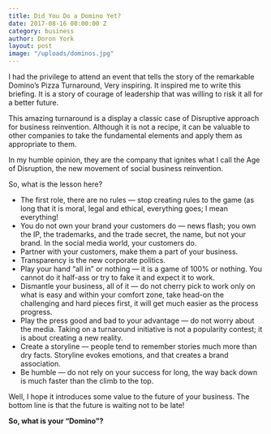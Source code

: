 ```yaml
---
title: Did You Do a Domino Yet?
date: 2017-08-16 00:00:00 Z
category: business
author: Doron York
layout: post
image: "/uploads/dominos.jpg"
---
```


I had the privilege to attend an event that tells the story of the remarkable Domino’s Pizza Turnaround, Very inspiring. It inspired me to write this briefing. It is a story of courage of leadership that was willing to risk it all for a better future.

This amazing turnaround is a display a classic case of Disruptive approach for business reinvention. Although it is not a recipe, it can be valuable to other companies to take the fundamental elements and apply them as appropriate to them.

In my humble opinion, they are the company that ignites what I call the Age of Disruption, the new movement of social business reinvention.

So, what is the lesson here?

* The first role, there are no rules — stop creating rules to the game (as long that it is moral, legal and ethical, everything goes; I mean everything!
* You do not own your brand your customers do — news flash; you own the IP, the trademarks, and the trade secret, the name, but not your brand. In the social media world, your customers do.
* Partner with your customers, make them a part of your business.
* Transparency is the new corporate politics.
* Play your hand “all in” or nothing — it is a game of 100% or nothing. You cannot do it half-ass or try to fake it and expect it to work.
* Dismantle your business, all of it — do not cherry pick to work only on what is easy and within your comfort zone, take head-on the challenging and hard pieces first, it will get much easier as the process progress.
* Play the press good and bad to your advantage — do not worry about the media. Taking on a turnaround initiative is not a popularity contest; it is about creating a new reality.
* Create a storyline — people tend to remember stories much more than dry facts. Storyline evokes emotions, and that creates a brand association.
* Be humble — do not rely on your success for long, the way back down is much faster than the climb to the top.

Well, I hope it introduces some value to the future of your business. The bottom line is that the future is waiting not to be late!

**So, what is your “Domino”?**